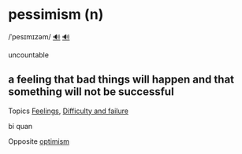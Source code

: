 # pessimism (n)

/ˈpesɪmɪzəm/ [🔊](https://www.oxfordlearnersdictionaries.com/media/english/uk_pron/p/pes/pessi/pessimism__gb_1.mp3) [🔊](https://www.oxfordlearnersdictionaries.com/media/english/us_pron/p/pes/pessi/pessimism__us_1.mp3)

uncountable

## a feeling that bad things will happen and that something will not be successful

Topics [Feelings](../topics/feelings.md#feelings), [Difficulty and failure](../topics/difficulty-and-failure.md#difficulty--failure)

bi quan

Opposite [optimism](../o/optimism-n.md#personal-qualities-success-a-feeling-that-good-things-will-happen-and-that-something-will-be-successful-lạc-quan)